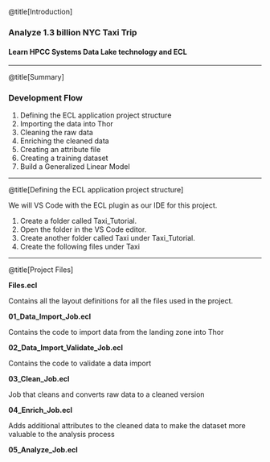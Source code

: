 @title[Introduction]

### Analyze 1.3 billion NYC Taxi Trip 

#### Learn HPCC Systems Data Lake technology and ECL

---

@title[Summary]

### Development Flow

<ol>
<li class="fragment" data-fragment-index="1">Defining the ECL application project structure</li>
<li class="fragment" data-fragment-index="2">Importing the data into Thor</li>
<li class="fragment" data-fragment-index="3">Cleaning the raw data</li>
<li class="fragment" data-fragment-index="4">Enriching the cleaned data</li>
<li class="fragment" data-fragment-index="5">Creating an attribute file</li>
<li class="fragment" data-fragment-index="6">Creating a training dataset</li>
<li class="fragment" data-fragment-index="7">Build a Generalized Linear Model</li>
</ol>

---

@title[Defining the ECL application project structure]

We will VS Code with the ECL plugin as our IDE for this project.

1. Create a folder called Taxi_Tutorial. 
2. Open the folder in the VS Code editor. 
3. Create another folder called Taxi under Taxi_Tutorial.
4. Create the following files under Taxi

---

@title[Project Files]

**Files.ecl**

Contains all the layout definitions for all the files used in the project. 

**01_Data_Import_Job.ecl**

Contains the code to import data from the landing zone into Thor

**02_Data_Import_Validate_Job.ecl**

Contains the code to validate a data import

**03_Clean_Job.ecl**

Job that cleans and converts raw data to a cleaned version

**04_Enrich_Job.ecl**

Adds additional attributes to the cleaned data to make the dataset more valuable to the analysis process

**05_Analyze_Job.ecl**
